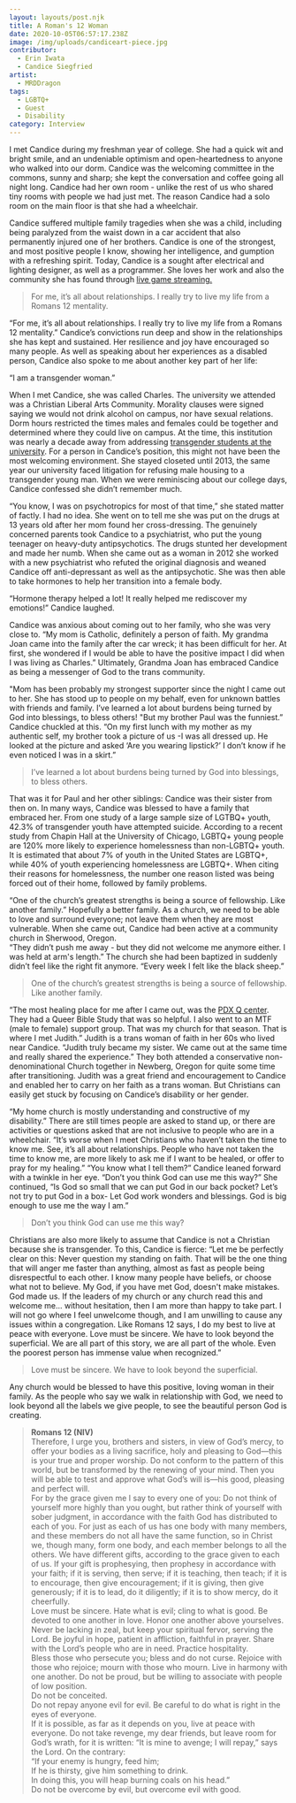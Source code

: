 ```yaml
---
layout: layouts/post.njk
title: A Roman's 12 Woman
date: 2020-10-05T06:57:17.238Z
image: /img/uploads/candiceart-piece.jpg
contributor:
  - Erin Iwata
  - Candice Siegfried
artist:
  - MRDDragon
tags:
  - LGBTQ+
  - Guest
  - Disability
category: Interview
---
```

I met Candice during my freshman year of college. She had a quick wit and bright smile, and an undeniable optimism and open-heartedness to anyone who walked into our dorm. Candice was the welcoming committee in the commons, sunny and sharp; she kept the conversation and coffee going all night long. Candice had her own room - unlike the rest of us who shared tiny rooms with people we had just met. The reason Candice had a solo room on the main floor is that she had a wheelchair. 

Candice suffered multiple family tragedies when she was a child, including being paralyzed from the waist down in a car accident that also permanently injured one of her brothers. Candice is one of the strongest, and most positive people I know, showing her intelligence, and gumption with a refreshing spirit. Today, Candice is a sought after electrical and lighting designer, as well as a programmer. She loves her work and also the community she has found through [live game streaming.](https://www.youtube.com/c/CandiceSiegfried/videos?view=57) 

> For me, it’s all about relationships. I really try to live my life from a Romans 12 mentality.

“For me, it’s all about relationships. I really try to live my life from a Romans 12 mentality.” Candice’s convictions run deep and show in the relationships she has kept and sustained. Her resilience and joy have encouraged so many people.  As well as speaking about her experiences as a disabled person, Candice also spoke to me about another key part of her life:

“I am a transgender woman.”

When I met Candice, she was called Charles. The university we attended was a Christian Liberal Arts Community. Morality clauses were signed saying we would not drink alcohol on campus, nor have sexual relations. Dorm hours restricted the times males and females could be together and determined where they could live on campus. At the time, this institution was nearly a decade away from addressing [transgender students at the university](https://www.georgefox.edu/transgender/index.html). For a person in Candice’s position, this might not have been the most welcoming environment. She stayed closeted until 2013, the same year our university faced litigation for refusing male housing to a transgender young man. When we were reminiscing about our college days, Candice confessed she didn’t remember much. 

“You know, I was on psychotropics for most of that time,” she stated matter of factly. 
I had no idea. She went on to tell me she was put on the drugs at 13 years old after her mom found her cross-dressing. The genuinely concerned parents took Candice to a psychiatrist, who put the young teenager on heavy-duty antipsychotics. The drugs stunted her development and made her numb. When she came out as a woman in 2012 she worked with a new psychiatrist who refuted the original diagnosis and weaned Candice off anti-depressant as well as the antipsychotic. She was then able to take hormones to help her transition into a female body. 

“Hormone therapy helped a lot! It really helped me rediscover my emotions!” Candice laughed. 

Candice was anxious about coming out to her family, who she was very close to. 
“My mom is Catholic, definitely a person of faith. My grandma Joan came into the family after the car wreck; it has been difficult for her. At first, she wondered if I would be able to have the positive impact I did when I was living as Charles.”  Ultimately, Grandma Joan has embraced Candice as being a messenger of God to the trans community. 

"Mom has been probably my strongest supporter since the night I came out to her. She has stood up to people on my behalf, even for unknown battles with friends and family. I’ve learned a lot about burdens being turned by God into blessings, to bless others!
"But my brother Paul was the funniest.” Candice chuckled at this. “On my first lunch with my mother as my authentic self, my brother took a picture of us -I was all dressed up. He looked at the picture and asked ‘Are you wearing lipstick?’ I don’t know if he even noticed I was in a skirt.”  

> I’ve learned a lot about burdens being turned by God into blessings, to bless others.

That was it for Paul and her other siblings: Candice was their sister from then on. In many ways, Candice was blessed to have a family that embraced her. From one study of a large sample size of LGTBQ+ youth, 42.3% of transgender youth have attempted suicide. According to a recent study from Chapin Hall at the University of Chicago, LGBTQ+ young people are 120% more likely to experience homelessness than non-LGBTQ+ youth. It is estimated that about 7% of youth in the United States are LGBTQ+, while 40% of youth experiencing homelessness are LGBTQ+. When citing their reasons for homelessness, the number one reason listed was being forced out of their home, followed by family problems. 

“One of the church’s greatest strengths is being a source of fellowship. Like another family.”  Hopefully a better family. As a church, we need to be able to love and surround everyone; not leave them when they are most vulnerable. When she came out, Candice had been active at a community church in Sherwood, Oregon.\
“They didn’t push me away - but they did not welcome me anymore either. I was held at arm's length.” The church she had been baptized in suddenly didn’t feel like the right fit anymore. “Every week I felt like the black sheep.” 

> One of the church’s greatest strengths is being a source of fellowship. Like another family.

“The most healing place for me after I came out, was the [PDX Q center](https://www.pdxqcenter.org/?gclid=CjwKCAjwh7H7BRBBEiwAPXjadt8wrYtTxl8VVBIFcLroTZeNgI6mFGRR7XZw_4HWXjXMaK7gAjkyRRoC-_sQAvD_BwE). They had a Queer Bible Study that was so helpful. I also went to an MTF (male to female) support group. That was my church for that season. That is where I met Judith.” 
Judith is a trans woman of faith in her 60s who lived near Candice. 
“Judith truly became my sister. We came out at the same time and really shared the experience.” They both attended a conservative non-denominational Church together in Newberg, Oregon for quite some time after transitioning. Judith was a great friend and encouragement to Candice and enabled her to carry on her faith as a trans woman.
But Christians can easily get stuck by focusing on Candice’s disability or her gender. 

“My home church is mostly understanding and constructive of my disability.” There are still times people are asked to stand up, or there are activities or questions asked that are not inclusive to people who are in a wheelchair. 
“It’s worse when I meet Christians who haven’t taken the time to know me. See, it’s all about relationships. People who have not taken the time to know me, are more likely to ask me if I want to be healed, or offer to pray for my healing.” 
“You know what I tell them?” Candice leaned forward with a twinkle in her eye. “Don’t you think God can use me this way?” 
She continued, “Is God so small that we can put God in our back pocket? Let’s not try to put God in a box- Let God work wonders and blessings. God is big enough to use me the way I am.” 

> Don’t you think God can use me this way?

Christians are also more likely to assume that Candice is not a Christian because she is transgender. To this, Candice is fierce: 
“Let me be perfectly clear on this: Never question my standing on faith. That will be the one thing that will anger me faster than anything, almost as fast as people being disrespectful to each other. I know many people have beliefs, or choose what not to believe. My God, if you have met God, doesn't make mistakes. God made us. If the leaders of my church or any church read this and welcome me... without hesitation, then I am more than happy to take part. I will not go where I feel unwelcome though, and I am unwilling to cause any issues within a congregation. Like Romans 12 says, I do my best to live at peace with everyone.
Love must be sincere. We have to look beyond the superficial. We are all part of this story, we are all part of the whole. Even the poorest person has immense value when recognized.” 

> Love must be sincere. We have to look beyond the superficial. 

Any church would be blessed to have this positive, loving woman in their family. As the people who say we walk in relationship with God, we need to look beyond all the labels we give people, to see the beautiful person God is creating. 

> **Romans 12 (NIV)**\
> Therefore, I urge you, brothers and sisters, in view of God’s mercy, to offer your bodies as a living sacrifice, holy and pleasing to God—this is your true and proper worship. Do not conform to the pattern of this world, but be transformed by the renewing of your mind. Then you will be able to test and approve what God’s will is—his good, pleasing and perfect will. \
> For by the grace given me I say to every one of you: Do not think of yourself more highly than you ought, but rather think of yourself with sober judgment, in accordance with the faith God has distributed to each of you. For just as each of us has one body with many members, and these members do not all have the same function, so in Christ we, though many, form one body, and each member belongs to all the others.  We have different gifts, according to the grace given to each of us. If your gift is prophesying, then prophesy in accordance with your faith; if it is serving, then serve; if it is teaching, then teach; if it is to encourage, then give encouragement; if it is giving, then give generously; if it is to lead,  do it diligently; if it is to show mercy, do it cheerfully.\
> Love must be sincere. Hate what is evil; cling to what is good.  Be devoted to one another in love. Honor one another above yourselves.  Never be lacking in zeal, but keep your spiritual fervor, serving the Lord. Be joyful in hope, patient in affliction, faithful in prayer. Share with the Lord’s people who are in need. Practice hospitality.\
> Bless those who persecute you; bless and do not curse. Rejoice with those who rejoice; mourn with those who mourn. Live in harmony with one another. Do not be proud, but be willing to associate with people of low position. \
> Do not be conceited. \
> Do not repay anyone evil for evil. Be careful to do what is right in the eyes of everyone. \
> If it is possible, as far as it depends on you, live at peace with everyone.  Do not take revenge, my dear friends, but leave room for God’s wrath, for it is written: “It is mine to avenge; I will repay,” says the Lord.  On the contrary:\
> “If your enemy is hungry, feed him;\
> If he is thirsty, give him something to drink.\
> In doing this, you will heap burning coals on his head.”\
> Do not be overcome by evil, but overcome evil with good.